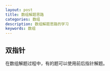 ```yaml
---
layout: post
title: 数组解题思路
categories: 数组
description: 数组解题思路的学习
keywords: 数组
---
```


## 双指针

在数组解题过程中，有的题可以使用前后指针解题。